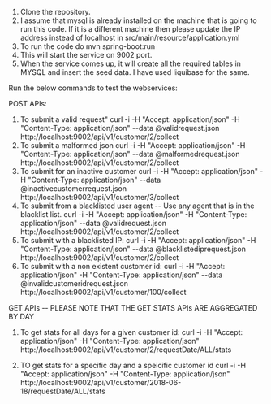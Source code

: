 1. Clone the repository.
2. I assume that mysql is already installed on the machine that is going to run this code. If it is a different machine then please update the IP address instead of localhost in src/main/resource/application.yml
3. To run the code do mvn spring-boot:run
3. This will start the service on 9002 port.
4. When the service comes up, it will create all the required tables in MYSQL and insert the seed data. I have used liquibase for the same.

Run the below commands to test the webservices:

POST APIs:
1. To submit a valid request"
curl -i -H "Accept: application/json" -H "Content-Type: application/json" --data @validrequest.json http://localhost:9002/api/v1/customer/2/collect
2. To submit a malformed json
curl -i -H "Accept: application/json" -H "Content-Type: application/json" --data @malformedrequest.json http://localhost:9002/api/v1/customer/2/collect
3. To submit for an inactive customer
curl -i -H "Accept: application/json" -H "Content-Type: application/json" --data @inactivecustomerrequest.json http://localhost:9002/api/v1/customer/3/collect
4. To submit from a blacklisted user agent -- Use any agent that is in the blacklist list.
curl -i -H "Accept: application/json" -H "Content-Type: application/json" --data @validrequest.json http://localhost:9002/api/v1/customer/2/collect
5. To submit with a blacklisted IP:
curl -i -H "Accept: application/json" -H "Content-Type: application/json" --data @blacklistediprequest.json http://localhost:9002/api/v1/customer/2/collect
6. To submit with a non existent customer id:
curl -i -H "Accept: application/json" -H "Content-Type: application/json" --data @invalidcustomeridrequest.json http://localhost:9002/api/v1/customer/100/collect


GET APIs -- PLEASE NOTE THAT THE GET STATS APIs ARE AGGREGATED BY DAY

1. To get stats for all days for a given customer id:
curl -i -H "Accept: application/json" -H "Content-Type: application/json" http://localhost:9002/api/v1/customer/2/requestDate/ALL/stats

2. TO get stats for a specific day and a speicific customer id
curl -i -H "Accept: application/json" -H "Content-Type: application/json" http://localhost:9002/api/v1/customer/2018-06-18/requestDate/ALL/stats
